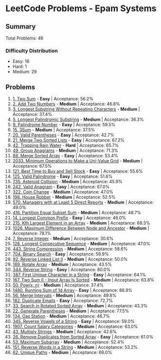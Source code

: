 # LeetCode Problems - Epam Systems

## Summary
Total Problems: 46

### Difficulty Distribution

- Easy: 16
- Hard: 1
- Medium: 29

## Problems

1. [1. Two Sum](https://leetcode.com/problems/two-sum/) - **Easy** | Acceptance: 56.2%
2. [2. Add Two Numbers](https://leetcode.com/problems/add-two-numbers/) - **Medium** | Acceptance: 46.8%
3. [3. Longest Substring Without Repeating Characters](https://leetcode.com/problems/longest-substring-without-repeating-characters/) - **Medium** | Acceptance: 37.4%
4. [5. Longest Palindromic Substring](https://leetcode.com/problems/longest-palindromic-substring/) - **Medium** | Acceptance: 36.3%
5. [9. Palindrome Number](https://leetcode.com/problems/palindrome-number/) - **Easy** | Acceptance: 59.5%
6. [15. 3Sum](https://leetcode.com/problems/3sum/) - **Medium** | Acceptance: 37.5%
7. [20. Valid Parentheses](https://leetcode.com/problems/valid-parentheses/) - **Easy** | Acceptance: 42.7%
8. [21. Merge Two Sorted Lists](https://leetcode.com/problems/merge-two-sorted-lists/) - **Easy** | Acceptance: 67.2%
9. [42. Trapping Rain Water](https://leetcode.com/problems/trapping-rain-water/) - **Hard** | Acceptance: 65.7%
10. [49. Group Anagrams](https://leetcode.com/problems/group-anagrams/) - **Medium** | Acceptance: 71.3%
11. [88. Merge Sorted Array](https://leetcode.com/problems/merge-sorted-array/) - **Easy** | Acceptance: 53.4%
12. [2033. Minimum Operations to Make a Uni-Value Grid](https://leetcode.com/problems/minimum-operations-to-make-a-uni-value-grid/) - **Medium** | Acceptance: 67.5%
13. [121. Best Time to Buy and Sell Stock](https://leetcode.com/problems/best-time-to-buy-and-sell-stock/) - **Easy** | Acceptance: 55.6%
14. [125. Valid Palindrome](https://leetcode.com/problems/valid-palindrome/) - **Easy** | Acceptance: 51.6%
15. [735. Asteroid Collision](https://leetcode.com/problems/asteroid-collision/) - **Medium** | Acceptance: 45.9%
16. [242. Valid Anagram](https://leetcode.com/problems/valid-anagram/) - **Easy** | Acceptance: 67.0%
17. [322. Coin Change](https://leetcode.com/problems/coin-change/) - **Medium** | Acceptance: 47.0%
18. [198. House Robber](https://leetcode.com/problems/house-robber/) - **Medium** | Acceptance: 52.5%
19. [570. Managers with at Least 5 Direct Reports](https://leetcode.com/problems/managers-with-at-least-5-direct-reports/) - **Medium** | Acceptance: 49.0%
20. [416. Partition Equal Subset Sum](https://leetcode.com/problems/partition-equal-subset-sum/) - **Medium** | Acceptance: 48.7%
21. [14. Longest Common Prefix](https://leetcode.com/problems/longest-common-prefix/) - **Easy** | Acceptance: 46.0%
22. [215. Kth Largest Element in an Array](https://leetcode.com/problems/kth-largest-element-in-an-array/) - **Medium** | Acceptance: 68.3%
23. [1026. Maximum Difference Between Node and Ancestor](https://leetcode.com/problems/maximum-difference-between-node-and-ancestor/) - **Medium** | Acceptance: 78.1%
24. [7. Reverse Integer](https://leetcode.com/problems/reverse-integer/) - **Medium** | Acceptance: 30.6%
25. [128. Longest Consecutive Sequence](https://leetcode.com/problems/longest-consecutive-sequence/) - **Medium** | Acceptance: 47.0%
26. [443. String Compression](https://leetcode.com/problems/string-compression/) - **Medium** | Acceptance: 58.6%
27. [704. Binary Search](https://leetcode.com/problems/binary-search/) - **Easy** | Acceptance: 59.9%
28. [92. Reverse Linked List II](https://leetcode.com/problems/reverse-linked-list-ii/) - **Medium** | Acceptance: 50.0%
29. [189. Rotate Array](https://leetcode.com/problems/rotate-array/) - **Medium** | Acceptance: 43.5%
30. [344. Reverse String](https://leetcode.com/problems/reverse-string/) - **Easy** | Acceptance: 80.0%
31. [387. First Unique Character in a String](https://leetcode.com/problems/first-unique-character-in-a-string/) - **Easy** | Acceptance: 64.1%
32. [167. Two Sum II - Input Array Is Sorted](https://leetcode.com/problems/two-sum-ii-input-array-is-sorted/) - **Medium** | Acceptance: 63.8%
33. [50. Pow(x, n)](https://leetcode.com/problems/powx-n/) - **Medium** | Acceptance: 37.4%
34. [1480. Running Sum of 1d Array](https://leetcode.com/problems/running-sum-of-1d-array/) - **Easy** | Acceptance: 86.9%
35. [56. Merge Intervals](https://leetcode.com/problems/merge-intervals/) - **Medium** | Acceptance: 49.8%
36. [182. Duplicate Emails](https://leetcode.com/problems/duplicate-emails/) - **Easy** | Acceptance: 72.7%
37. [33. Search in Rotated Sorted Array](https://leetcode.com/problems/search-in-rotated-sorted-array/) - **Medium** | Acceptance: 43.3%
38. [22. Generate Parentheses](https://leetcode.com/problems/generate-parentheses/) - **Medium** | Acceptance: 77.5%
39. [134. Gas Station](https://leetcode.com/problems/gas-station/) - **Medium** | Acceptance: 46.7%
40. [345. Reverse Vowels of a String](https://leetcode.com/problems/reverse-vowels-of-a-string/) - **Easy** | Acceptance: 59.0%
41. [1907. Count Salary Categories](https://leetcode.com/problems/count-salary-categories/) - **Medium** | Acceptance: 63.0%
42. [43. Multiply Strings](https://leetcode.com/problems/multiply-strings/) - **Medium** | Acceptance: 42.6%
43. [26. Remove Duplicates from Sorted Array](https://leetcode.com/problems/remove-duplicates-from-sorted-array/) - **Easy** | Acceptance: 61.0%
44. [53. Maximum Subarray](https://leetcode.com/problems/maximum-subarray/) - **Medium** | Acceptance: 52.4%
45. [151. Reverse Words in a String](https://leetcode.com/problems/reverse-words-in-a-string/) - **Medium** | Acceptance: 53.2%
46. [62. Unique Paths](https://leetcode.com/problems/unique-paths/) - **Medium** | Acceptance: 66.0%